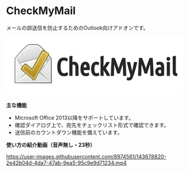 CheckMyMail
===========

メールの誤送信を防止するためのOutlook向けアドオンです。

![CheckMyMail logo](doc/cmm-logo.png)

**主な機能**

 * Microsoft Office 2013以降をサポートしています。
 * 確認ダイアログ上で、宛先をチェックリスト形式で確認できます。
 * 送信前のカウントダウン機能を備えています。

**使い方の紹介動画（音声無し・23秒）**

https://user-images.githubusercontent.com/8974561/143678820-2e42b04d-4da7-47ab-9ea5-95c9e9d71234.mp4

